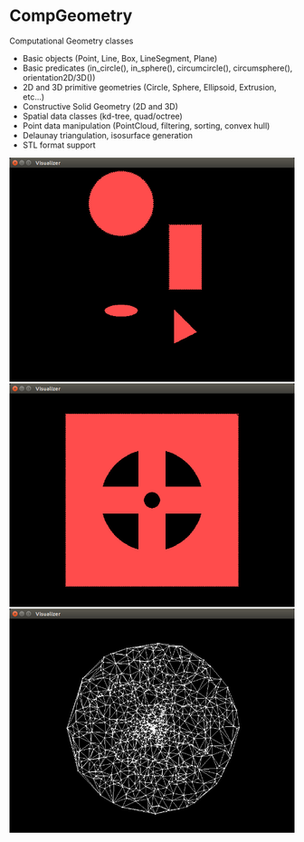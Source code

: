 # CompGeometry
Computational Geometry classes
* Basic objects (Point, Line, Box, LineSegment, Plane)
* Basic predicates (in_circle(), in_sphere(), circumcircle(), circumsphere(), orientation2D/3D())
* 2D and 3D primitive geometries (Circle, Sphere, Ellipsoid, Extrusion, etc...)
* Constructive Solid Geometry (2D and 3D)
* Spatial data classes (kd-tree, quad/octree)
* Point data manipulation (PointCloud, filtering, sorting, convex hull)
* Delaunay triangulation, isosurface generation
* STL format support

![Primitive2D](primitive2d.png)
![CSG2D](csg2d.png)
![Delaunay](delaunay.png)
